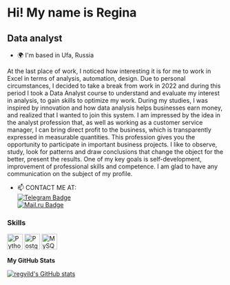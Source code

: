 Hi! 
My name is Regina
==============================================================================================================================

Data analyst
------------
* 🌍  I'm based in Ufa, Russia

At the last place of work, I noticed how interesting it is for me to work in Excel in terms of analysis, automation, design. Due to personal circumstances, I decided to take a break from work in 2022 and during this period I took a Data Analyst course to understand and evaluate my interest in analysis, to gain skills to optimize my work. During my studies, I was inspired by innovation and how data analysis helps businesses earn money, and realized that I wanted to join this system. I am impressed by the idea in the analyst profession that, as well as working as a customer service manager, I can bring direct profit to the business, which is transparently expressed in measurable quantities. This profession gives you the opportunity to participate in important business projects. I like to observe, study, look for patterns and draw conclusions that change the object for the better, present the results. One of my key goals is self-development, improvement of professional skills and competence. I am glad to have any communication on the subject of my profile.


 
* :mailbox: CONTACT ME AT:   
[![Telegram Badge](https://img.shields.io/badge/-ReginaVildanova-blue?style=flat&logo=Telegram&logoColor=white)](https://t.me/ReginaVild)   
[![Mail.ru Badge](https://img.shields.io/badge/Mail.Ru-005FF5.svg?style=for-the-badge&logo=maildotru&logoColor=white)](mailto:vrf1987@mail.ru)


### Skills

<p align="left">
<a href="https://www.python.org/" target="_blank" rel="noreferrer"><img src="https://raw.githubusercontent.com/danielcranney/readme-generator/main/public/icons/skills/python-colored.svg" width="36" height="36" alt="Python" /></a>
<a href="https://www.postgresql.org/" target="_blank" rel="noreferrer"><img src="https://raw.githubusercontent.com/danielcranney/readme-generator/main/public/icons/skills/postgresql-colored.svg" width="36" height="36" alt="PostgreSQL" /></a>
<a href="https://www.mysql.com/" target="_blank" rel="noreferrer"><img src="https://raw.githubusercontent.com/danielcranney/readme-generator/main/public/icons/skills/mysql-colored.svg" width="36" height="36" alt="MySQL" /></a>
</p>


<b>My GitHub Stats</b>

<a href="http://www.github.com/regvild"><img src="https://github-readme-stats.vercel.app/api?username=regvild&show_icons=true&hide=&count_private=true&title_color=22c55e&text_color=ffffff&icon_color=facc15&bg_color=000000&hide_border=true&show_icons=true" alt="regvild's GitHub stats" /></a>

